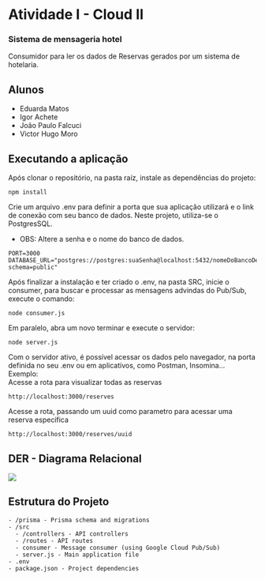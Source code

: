 # Atividade I - Cloud II

### Sistema de mensageria hotel
Consumidor para ler os dados de Reservas gerados por um sistema de 
hotelaria.

## Alunos
- Eduarda Matos
- Igor Achete
- João Paulo Falcuci
- Victor Hugo Moro

## Executando a aplicação

Após clonar o repositório, na pasta raíz, instale as dependências do projeto:

```
npm install
```

Crie um arquivo .env para definir a porta que sua aplicação utilizará e o link de conexão com seu banco de dados. Neste projeto, utiliza-se o PostgresSQL.
- OBS: Altere a senha e o nome do banco de dados.

```
PORT=3000
DATABASE_URL="postgres://postgres:suaSenha@localhost:5432/nomeDoBancoDeDados?schema=public"
```

Após finalizar a instalação e ter criado o .env, na pasta SRC, inicie o consumer, para buscar e processar as mensagens advindas do Pub/Sub, execute o comando:

```
node consumer.js
```

Em paralelo, abra um novo terminar e execute o servidor:

```
node server.js
```

Com o servidor ativo, é possível acessar os dados pelo navegador, na porta definida no seu .env ou em aplicativos, como Postman, Insomina...  
Exemplo:  
Acesse a rota para visualizar todas as reservas 
```
http://localhost:3000/reserves
```

Acesse a rota, passando um uuid como parametro para acessar uma reserva específica
```
http://localhost:3000/reserves/uuid
```

## DER - Diagrama Relacional

[![](https://mermaid.ink/img/pako:eNqNU1FSgzAQvUom33IB_rBFp1PHKm39cJjprGShGUuCIXFU6IE8hxczFGhLwdp8ZMjb93Y3y0tBI8mQuhTVmEOiIA0FsWt0N_HvFz4pS8eRBQn8uR88ecQlIY3hK6Q1q4Ub1uPSCxazVYOOZzt6JIX--U5bSY-zlY5Tlg2-UyiMUaGTY1fTMkfewr-dBZO6mwyVRhH9wZ0vr1fn-Ydoc4kBicxzwytBdzZFfawWF5pwRh6mByjXiouECJliDW5bfTu1i_TGWHx5hDPQqHmKJFJoP5mnB2JcMPwAJv20l1DzTHYLRxuOQuOEkZvpSau9v3W-5wpSmKN6h6NsbeTNgNLyJBBvJGjCOCgOXbowKSppXZl3L1htENRVBtu9bLCRTZVIW_WkoSacm5fRAGNf6mCRoqc9Krjnd211VvNPk01KekXtfFLgzL7eXb6Q6jVat9HKtAzUa2XZreWB0XL-KSLqamXwiippkjV1Y9jk9mSyaqrN69-jGYhnKdvz9hfcejsS?type=png)](https://mermaid.live/edit#pako:eNqNU1FSgzAQvUom33IB_rBFp1PHKm39cJjprGShGUuCIXFU6IE8hxczFGhLwdp8ZMjb93Y3y0tBI8mQuhTVmEOiIA0FsWt0N_HvFz4pS8eRBQn8uR88ecQlIY3hK6Q1q4Ub1uPSCxazVYOOZzt6JIX--U5bSY-zlY5Tlg2-UyiMUaGTY1fTMkfewr-dBZO6mwyVRhH9wZ0vr1fn-Ydoc4kBicxzwytBdzZFfawWF5pwRh6mByjXiouECJliDW5bfTu1i_TGWHx5hDPQqHmKJFJoP5mnB2JcMPwAJv20l1DzTHYLRxuOQuOEkZvpSau9v3W-5wpSmKN6h6NsbeTNgNLyJBBvJGjCOCgOXbowKSppXZl3L1htENRVBtu9bLCRTZVIW_WkoSacm5fRAGNf6mCRoqc9Krjnd211VvNPk01KekXtfFLgzL7eXb6Q6jVat9HKtAzUa2XZreWB0XL-KSLqamXwiippkjV1Y9jk9mSyaqrN69-jGYhnKdvz9hfcejsS)

## Estrutura do Projeto

```
- /prisma - Prisma schema and migrations
- /src
  - /controllers - API controllers
  - /routes - API routes
  - consumer - Message consumer (using Google Cloud Pub/Sub)
  - server.js - Main application file
- .env
- package.json - Project dependencies
```